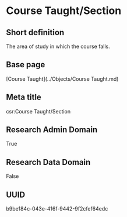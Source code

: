 # Course Taught/Section
## Short definition
The area of study in which the course falls.
## Base page
[Course Taught](../Objects/Course Taught.md)
## Meta title
csr:Course Taught/Section
## Research Admin Domain
True
## Research Data Domain
False
## UUID
b9be184c-043e-416f-9442-9f2cfef64edc
